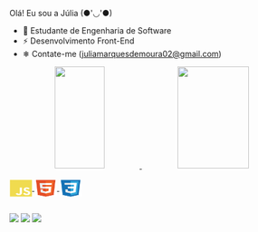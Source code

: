 Olá! Eu sou a Júlia (●'◡'●) 


- 👾 Estudante de Engenharia de Software
- ⚡ Desenvolvimento Front-End
- ❄ Contate-me (juliamarquesdemoura02@gmail.com)

<div align="center">
 <a href="https://github.com/juliamarquesss">
 <img width="42%" height="180em" src="https://github-readme-stats.vercel.app/api?username=juliamarquesss&show_icons=true&theme=tokyonight&include_all_commits=true&count_private=true"/>
 <img width="50%" height="180em" src="https://github-readme-stats.vercel.app/api/top-langs/?username=juliamarquesss&layout=compact&langs_count=7&theme=tokyonight"/>
</div> 

  <div style="display: inline_block"><br>
    <img align="center" alt="Julia-Js" height="30" width="40" src="https://raw.githubusercontent.com/devicons/devicon/master/icons/javascript/javascript-plain.svg"/>
  <img align="center" alt="Julia-HTML" height="30" width="40" src="https://raw.githubusercontent.com/devicons/devicon/master/icons/html5/html5-original.svg"/>
  <img align="center" alt="Julia-CSS" height="30" width="40" src="https://raw.githubusercontent.com/devicons/devicon/master/icons/css3/css3-original.svg"/>
   
  </div>

##

  <div>
  <a href="https://t.me/juliamarquesss" target="_blank"><img src="https://img.shields.io/badge/Telegram-2CA5E0?style=for-the-badge&logo=telegram&logoColor=white" target="_blank"></a>
  <a href = "mailto:juliamarquesdemoura02@gmail.com"><img src="https://img.shields.io/badge/-Gmail-%23333?style=for-the-badge&logo=gmail&logoColor=red" target="_blank"></a>
  <a href="https://www.linkedin.com/in/júlia-m-51143b231/" target="_blank"><img src="https://img.shields.io/badge/-LinkedIn-%230077B5?style=for-the-badge&logo=linkedin&logoColor=white" target="_blank"></a>
 </div>
